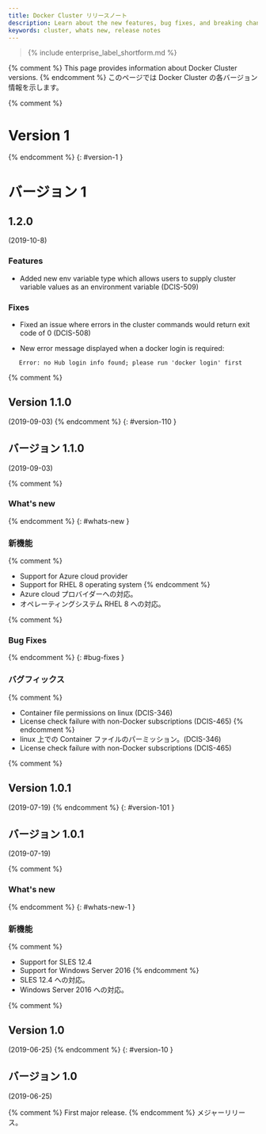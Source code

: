 ```yaml
---
title: Docker Cluster リリースノート
description: Learn about the new features, bug fixes, and breaking changes for Docker Cluster.
keywords: cluster, whats new, release notes
---
```


>{% include enterprise_label_shortform.md %}

{% comment %}
This page provides information about Docker Cluster versions. 
{% endcomment %}
このページでは Docker Cluster の各バージョン情報を示します。

{% comment %}
# Version 1
{% endcomment %}
{: #version-1 }
# バージョン 1


## 1.2.0
(2019-10-8)

### Features

- Added new env variable type which allows users to supply cluster variable values as an environment variable (DCIS-509)

### Fixes

- Fixed an issue where errors in the cluster commands would return exit code of 0 (DCIS-508)

- New error message displayed when a docker login is required:
```Checking for licenses on Docker Hub
   Error: no Hub login info found; please run 'docker login' first
```

{% comment %}
## Version 1.1.0 
(2019-09-03)
{% endcomment %}
{: #version-110 }
## バージョン 1.1.0 
(2019-09-03)

{% comment %}
### What's new
{% endcomment %}
{: #whats-new }
### 新機能

{% comment %}
* Support for Azure cloud provider
* Support for RHEL 8 operating system
{% endcomment %}
* Azure cloud プロバイダーへの対応。
* オペレーティングシステム RHEL 8 への対応。

{% comment %}
### Bug Fixes
{% endcomment %}
{: #bug-fixes }
### バグフィックス

{% comment %}
* Container file permissions on linux (DCIS-346)
* License check failure with non-Docker subscriptions (DCIS-465)
{% endcomment %}
* linux 上での Container ファイルのパーミッション。(DCIS-346)
* License check failure with non-Docker subscriptions (DCIS-465)

{% comment %}
## Version 1.0.1 
(2019-07-19)
{% endcomment %}
{: #version-101 }
## バージョン 1.0.1 
(2019-07-19)

{% comment %}
### What's new
{% endcomment %}
{: #whats-new-1 }
### 新機能

{% comment %}
* Support for SLES 12.4
* Support for Windows Server 2016
{% endcomment %}
* SLES 12.4 への対応。
* Windows Server 2016 への対応。

{% comment %}
## Version 1.0 
(2019-06-25)
{% endcomment %}
{: #version-10 }
## バージョン 1.0 
(2019-06-25)

{% comment %}
First major release.
{% endcomment %}
メジャーリリース。



























































































































































































































































































































































































































































































































































































































































































































































































































